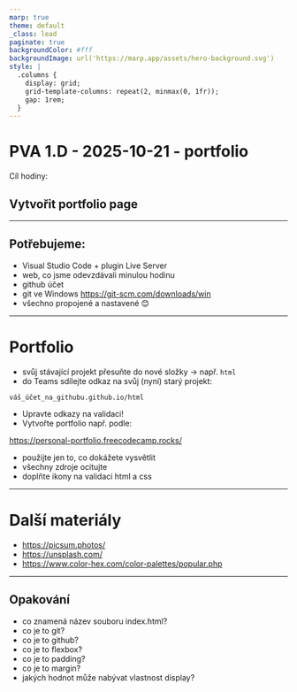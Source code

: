 ```yaml
---
marp: true
theme: default
_class: lead
paginate: true
backgroundColor: #fff
backgroundImage: url('https://marp.app/assets/hero-background.svg')
style: |
  .columns {
    display: grid;
    grid-template-columns: repeat(2, minmax(0, 1fr));
    gap: 1rem;
  }
---
```


# PVA 1.D - 2025-10-21 - portfolio

Cíl hodiny:

## Vytvořit portfolio page

---
## Potřebujeme:

- Visual Studio Code + plugin Live Server
- web, co jsme odevzdávali minulou hodinu
- github účet
- git ve Windows https://git-scm.com/downloads/win
- všechno propojené a nastavené 😊


---

# Portfolio

- svůj stávající projekt přesuňte do nové složky -> např. `html`
- do Teams sdílejte odkaz na svůj (nyní) starý projekt:

`váš_účet_na_githubu.github.io/html`

- Upravte odkazy na validaci!
- Vytvořte portfolio např. podle:

https://personal-portfolio.freecodecamp.rocks/

- použijte jen to, co dokážete vysvětlit
- všechny zdroje ocitujte
- doplňte ikony na validaci html a css

---

# Další materiály

- https://picsum.photos/
- https://unsplash.com/
- https://www.color-hex.com/color-palettes/popular.php

---

## Opakování

- co znamená název souboru index.html?
- co je to git?
- co je to github?
- co je to flexbox?
- co je to padding?
- co je to margin?
- jakých hodnot může nabývat vlastnost display?

